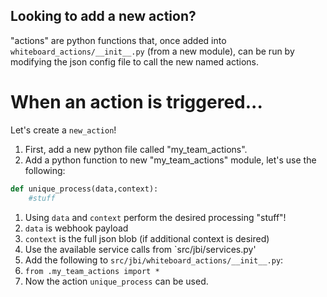 ## Looking to add a new action?
"actions" are python functions that, once added into `whiteboard_actions/__init__.py` (from a new module),
can be run by modifying the json config file to call the new named actions.

# When an action is triggered...
Let's create a `new_action`!
1. First, add a new python file called "my_team_actions".
1. Add a python function to new "my_team_actions" module, let's use the following:
```python
def unique_process(data,context):
    #stuff
```
1. Using `data` and `context` perform the desired processing "stuff"!
  1. `data` is webhook payload
  1. `context` is the full json blob (if additional context is desired)
  1. Use the available service calls from `src/jbi/services.py'
1. Add the following to `src/jbi/whiteboard_actions/__init__.py`:
  1. `from .my_team_actions import *`
1. Now the action `unique_process` can be used.
